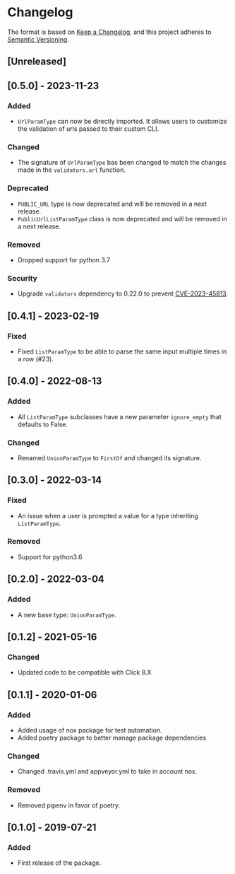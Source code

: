# Changelog

The format is based on [Keep a Changelog](https://keepachangelog.com/en/1.1.0/),
and this project adheres to [Semantic Versioning](https://semver.org/spec/v2.0.0.html).

## [Unreleased]

## [0.5.0] - 2023-11-23

### Added

- `UrlParamType` can now be directly imported. It allows users to customize the validation of urls 
  passed to their custom CLI.

### Changed

- The signature of `UrlParamType` bas been changed to match the changes made in the `validators.url` function.

### Deprecated

- `PUBLIC_URL` type is now deprecated and will be removed in a next release.
- `PublicUrlListParamType` class is now deprecated and will be removed in a next release.

### Removed

- Dropped support for python 3.7

### Security

- Upgrade `validators` dependency to 0.22.0 to prevent [CVE-2023-45813](https://nvd.nist.gov/vuln/detail/CVE-2023-45813).

## [0.4.1] - 2023-02-19

### Fixed

- Fixed `ListParamType` to be able to parse the same input multiple times in a row (#23).

## [0.4.0] - 2022-08-13

### Added

- All `ListParamType` subclasses have a new parameter `ignore_empty` that defaults to False.

### Changed

- Renamed `UnionParamType` to `FirstOf` and changed its signature.

## [0.3.0] - 2022-03-14

### Fixed

- An issue when a user is prompted a value for a type inheriting `ListParamType`.

### Removed

- Support for python3.6

## [0.2.0] - 2022-03-04

### Added

- A new base type: `UnionParamType`.

## [0.1.2] - 2021-05-16

### Changed

- Updated code to be compatible with Click 8.X

## [0.1.1] - 2020-01-06

### Added
- Added usage of nox package for test automation.
- Added poetry package to better manage package dependencies

### Changed
- Changed .travis.yml and appveyor.yml to take in account nox.

### Removed
- Removed pipenv in favor of poetry.

## [0.1.0] - 2019-07-21

### Added
- First release of the package.
